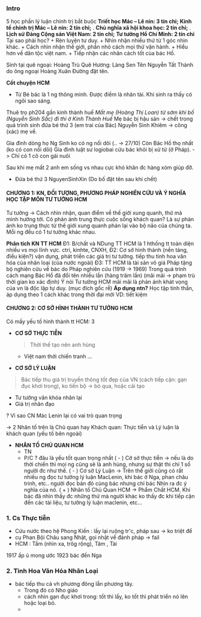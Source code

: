 ### Intro

5 học phần lý luận chính trị bắt buộc
	**Triết học Mác – Lê nin: 3 tín chỉ;**
	**Kinh tế chính trị Mác – Lê nin: 2 tín chỉ;**
	.
	**Chủ nghĩa xã hội khoa học: 2 tín chỉ;**
	.
	**Lịch sử Đảng Cộng sản Việt Nam: 2 tín chỉ;**
	**Tư tưởng Hồ Chí Minh: 2 tín chỉ**
Tại sao phải học?
	+ Rèn luyện tư duy.
	+ Nhìn nhận nhiều thứ từ 1 góc nhìn khác. 
	+ Cách nhìn nhận thế giới, phần nhỏ cách mọi thứ vận hành.
	+ Hiểu hơn về dân tộc việt nam.
	+ Tiếp nhận các nhân cách tốt cùa bác Hồ.

Sinh tại quê ngoại: Hoàng Trù
Quê Hương: Làng Sen
Tên Nguyễn Tất Thành do ông ngoại Hoàng Xuân Đường đặt tên.

**Cốt chuyện HCM** 
+ Từ Bé bác là 1 ng thông minh. Được điềm là nhân tài. Khi sinh ra thấy có ngôi sao sáng.

Thuê trọ ph204 gần kinh thành huế
*Mất mẹ (Hoàng Thị Loan)  từ sớm khi bố (Nguyễn Sinh Sắc) đi thi ở Kinh Thành Huế*
Mẹ bác bị hậu sản -> chết trong quá trình sinh đứa bé thứ 3 (em trai của Bác)
Nguyễn Sinh Khiêm -> cõng (xác) mẹ về.

Gia đình dòng họ Ng Sinh ko có ng nối dõi (.. -> 27/10)
Còn Bác Hồ thọ nhất (ko có con nối dõi)
	Gia đình luật sư logiobai cứu bác khỏi bị xử tử
	 (ở Pháp).
		-> Chỉ có 1 cô con gái nuôi

Sau khi mẹ mất
	2 anh em sống vs nhau cực khó khăn đc hàng xóm giúp đỡ.
+ Đứa bé thứ 3 NguyenSinhXin (Do bố đặt tên sau khi chết)

#### CHƯƠNG 1: KN, ĐỐI  TƯỢNG, PHƯƠNG PHÁP NGHIÊN CỨU VÀ Ý NGHĨA HỌC TẬP MÔN TƯ TƯỞNG HCM
Tư tưởng -> Cách nhìn nhận, quan điểm về thế giới xung quanh, thứ mà mình hướng tới.
	Có phản ánh trung thực cuộc sống khách quan?
		Là sự phản ánh ko trung thực từ thế giới xung quanh phản lại vào bộ não của chúng ta. Mỗi ng đều có 1 tư tưởng khác nhau.

**Phân tích KN TT HCM**
Đ1: B/chất và NDung
TT HCM là 1 hthống tt toàn diện nhiều vs mọi lĩnh vực.
	ctri, kinhte, CNXH, 
Đ2: Cơ sở hình thành (nền tảng, điều kiện?)
	vận dụng, phát triển các giá trị tư tưởng.
	tiếp thu tinh hoa văn hóa của nhân loại (của nước ngoài)
Đ3: TT HCM là tài sản vô giá
	Pháp tặng bộ nghiên cứu về bác do Pháp nghiên cứu (1919 -> 1969)
		Trong quá trình cách mạng Bác Hồ đã đổi tên nhiều lần (hàng trăm lần) 
(mãi mãi -> phạm trù thời gian ko xác định)
Ý nói Tư tưởng HCM mãi mãi là phản ánh khát vọng của vn là độc lập tự duy. (mục đích gốc rễ)
**Áp dụng ntn?**
	Học tập tinh thần, áp dụng theo 1 cách khác trong thời đại mới VD: tiết kiệm




#### CHƯƠNG 2: CƠ SỞ HÌNH THÀNH TƯ TƯỞNG HCM

 Có mấy yếu tố hình thành tt HCM: 3
 
+ **CƠ SỞ THỰC TIỄN**
	>Thời thế tạo nên anh hùng
	+ Việt nam thời chiến tranh ...
  

+ **CƠ SỞ LÝ LUẬN**
>  Bác tiếp thu giá trị truyền thông tốt đẹp của VN (cách tiếp cận: gạn đục khơi trong), ko tiến bộ -> bỏ qua, hoặc cải tạo

+ Tư tưởng văn khóa nhân lại
+ Giá trị nhân đạo 

? Vì sao CN Mác Lenin lại có vai trò quan trọng
	
-> 2 Nhân tố trên là Chủ quan hay Khách quan: Thực tiễn và Lý luận là khách quan (yếu tố bên ngoài)


+ **NHÂN TỐ CHỦ QUAN HCM**
	+ TN
	+ P/C
? đâu là yếu tốt quan trọng nhất
( - ) Cở sở thực tiễn -> nếu là do thời chiến thì mọi ng cũng sẽ là anh hùng, nhưng sự thật thì chỉ 1 số người đc như thế.
( - ) Cơ sở Lý Luận -> Trên thế giới cũng có rất nhiều ng đọc tư tưởng lý luận MacLenin, khi bác ở Nga, phan châu trinh, etc.. người đọc bản đó cùng bác nhưng chỉ bác Nhìn ra đc ý nghĩa của nó. 
( + ) Nhân tố Chủ Quan HCM -> Phẩm Chất HCM. Khi bác đã nhìn thấy đc những thứ mà người khác ko thấy đc khi tiếp cận đến các tài liệu, tư tưởng lý luận maclenin, etc...  

### 1. Cs Thực tiễn

+ Cứu nước theo hệ Phong Kiến : lấy lại ruộng tr'c, pháp sau -> ko triệt để
+ cụ Phan Bội Châu sang Nhật, gọi nhật về đánh pháp -> fail
+ HCM : Tầm (nhìn xa, trôg rộng), Tâm , Tài

1917 ấp ủ mong ước
1923 bác đến Nga

### 2. Tinh Hoa Văn Hóa Nhân Loại
- bác tiếp thu cả vh phương đông lẫn phương tây.
	- Trong đó có Nho giáo
	- cách nhìn gạn đục khơi trong: tốt thì lấy, ko tốt thì phát triển nó lên hoặc loại bỏ.
	- 
